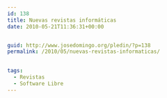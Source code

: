 ```yaml
---
id: 138
title: Nuevas revistas informáticas
date: 2010-05-21T11:36:31+00:00


guid: http://www.josedomingo.org/pledin/?p=138
permalink: /2010/05/nuevas-revistas-informaticas/

  
tags:
  - Revistas
  - Software Libre
---
```

